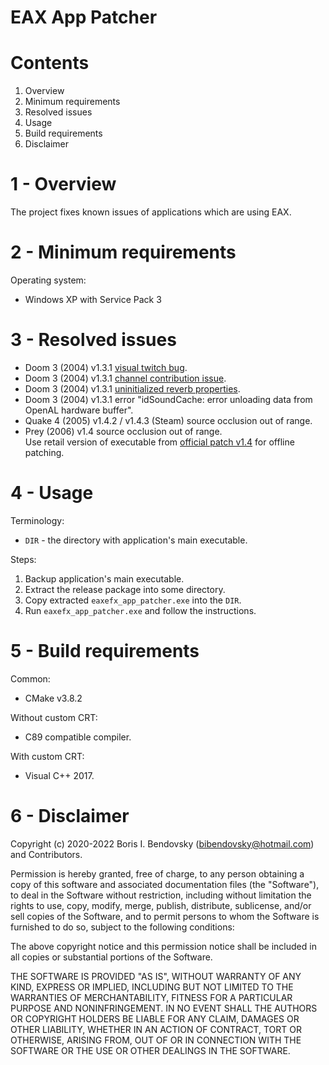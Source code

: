 EAX App Patcher
===============

Contents
========

1. Overview
2. Minimum requirements
3. Resolved issues
4. Usage
5. Build requirements
6. Disclaimer


1 - Overview
============

The project fixes known issues of applications which are using EAX.


2 - Minimum requirements
========================

Operating system:
- Windows XP with Service Pack 3


3 - Resolved issues
===================

- Doom 3 (2004) v1.3.1 [visual twitch bug](https://www.pcgamingwiki.com/wiki/Doom_3#Visual_twitch_bug_with_OpenAL.2FEAX).
- Doom 3 (2004) v1.3.1 [channel contribution issue](https://github.com/dhewm/dhewm3/commit/3c01757d27a22a3858737f6b51e85895d2fac887).
- Doom 3 (2004) v1.3.1 [uninitialized reverb properties](https://www.pcgamingwiki.com/wiki/Doom_3#Incorrect_EAX_effect_in_Doom3:_Ressurection_of_evil_with_OpenAL.2FEAX).
- Doom 3 (2004) v1.3.1 error "idSoundCache: error unloading data from OpenAL hardware buffer".
- Quake 4 (2005) v1.4.2 / v1.4.3 (Steam) source occlusion out of range.
- Prey (2006) v1.4 source occlusion out of range.  
  Use retail version of executable from [official patch v1.4](https://community.pcgamingwiki.com/files/file/1063-prey-patches/) for offline patching.


4 - Usage
=========

Terminology:
- `DIR` - the directory with application's main executable.

Steps:
1. Backup application's main executable.
2. Extract the release package into some directory.
3. Copy extracted `eaxefx_app_patcher.exe` into the `DIR`.
4. Run `eaxefx_app_patcher.exe` and follow the instructions.


5 - Build requirements
======================

Common:
- CMake v3.8.2

Without custom CRT:
- C89 compatible compiler.

With custom CRT:
- Visual C++ 2017.


6 - Disclaimer
==============

Copyright (c) 2020-2022 Boris I. Bendovsky (bibendovsky@hotmail.com) and Contributors.

Permission is hereby granted, free of charge, to any person obtaining a copy
of this software and associated documentation files (the "Software"), to deal
in the Software without restriction, including without limitation the rights
to use, copy, modify, merge, publish, distribute, sublicense, and/or sell
copies of the Software, and to permit persons to whom the Software is
furnished to do so, subject to the following conditions:

The above copyright notice and this permission notice shall be included in all
copies or substantial portions of the Software.

THE SOFTWARE IS PROVIDED "AS IS", WITHOUT WARRANTY OF ANY KIND,
EXPRESS OR IMPLIED, INCLUDING BUT NOT LIMITED TO THE WARRANTIES OF
MERCHANTABILITY, FITNESS FOR A PARTICULAR PURPOSE AND NONINFRINGEMENT.
IN NO EVENT SHALL THE AUTHORS OR COPYRIGHT HOLDERS BE LIABLE FOR ANY CLAIM,
DAMAGES OR OTHER LIABILITY, WHETHER IN AN ACTION OF CONTRACT, TORT OR
OTHERWISE, ARISING FROM, OUT OF OR IN CONNECTION WITH THE SOFTWARE OR THE USE
OR OTHER DEALINGS IN THE SOFTWARE.

